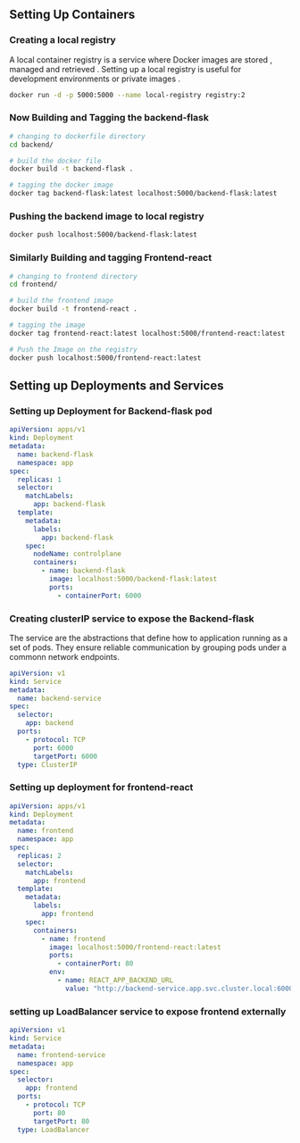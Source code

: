 ## Setting Up Containers

### Creating a local registry

A local container registry is a service where Docker images are stored , managed and retrieved . Setting up a local registry is useful for development environments or private images .

```bash
docker run -d -p 5000:5000 --name local-registry registry:2
```

### Now Building and Tagging the backend-flask

```bash
# changing to dockerfile directory
cd backend/

# build the docker file
docker build -t backend-flask .

# tagging the docker image
docker tag backend-flask:latest localhost:5000/backend-flask:latest
```

### Pushing the backend image to local registry

```bash
docker push localhost:5000/backend-flask:latest
```

### Similarly Building and tagging Frontend-react

```bash
# changing to frontend directory
cd frontend/

# build the frontend image
docker build -t frontend-react .

# tagging the image
docker tag frontend-react:latest localhost:5000/frontend-react:latest

# Push the Image on the registry
docker push localhost:5000/frontend-react:latest
```

## Setting up Deployments and Services

### Setting up Deployment for Backend-flask pod

```yaml
apiVersion: apps/v1
kind: Deployment
metadata:
  name: backend-flask
  namespace: app
spec:
  replicas: 1
  selector:
    matchLabels:
      app: backend-flask
  template:
    metadata:
      labels:
        app: backend-flask
    spec:
      nodeName: controlplane
      containers:
        - name: backend-flask
          image: localhost:5000/backend-flask:latest
          ports:
            - containerPort: 6000
```

### Creating clusterIP service to expose the Backend-flask

The service are the abstractions that define how to application running as a set of pods. They ensure reliable communication by grouping pods under a commonn network endpoints.

```yaml
apiVersion: v1
kind: Service
metadata:
  name: backend-service
spec:
  selector:
    app: backend
  ports:
    - protocol: TCP
      port: 6000
      targetPort: 6000
  type: ClusterIP
```

### Setting up deployment for frontend-react

```yaml
apiVersion: apps/v1
kind: Deployment
metadata:
  name: frontend
  namespace: app
spec:
  replicas: 2
  selector:
    matchLabels:
      app: frontend
  template:
    metadata:
      labels:
        app: frontend
    spec:
      containers:
        - name: frontend
          image: localhost:5000/frontend-react:latest
          ports:
            - containerPort: 80
          env:
            - name: REACT_APP_BACKEND_URL
              value: "http://backend-service.app.svc.cluster.local:6000"
```

### setting up LoadBalancer service to expose frontend externally

```yaml
apiVersion: v1
kind: Service
metadata:
  name: frontend-service
  namespace: app
spec:
  selector:
    app: frontend
  ports:
    - protocol: TCP
      port: 80
      targetPort: 80
  type: LoadBalancer
```
